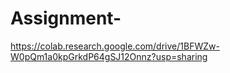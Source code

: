 # Assignment-
https://colab.research.google.com/drive/1BFWZw-W0pQm1a0kpGrkdP64gSJ12Onnz?usp=sharing
